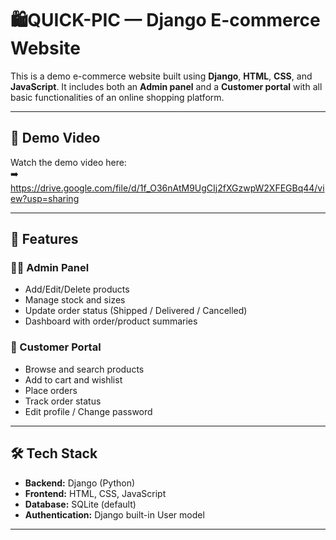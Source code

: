 # 🛍️QUICK-PIC — Django E-commerce Website

This is a demo e-commerce website built using **Django**, **HTML**, **CSS**, and **JavaScript**. It includes both an **Admin panel** and a **Customer portal** with all basic functionalities of an online shopping platform.

---

## 🎥 Demo Video

Watch the demo video here:  
➡️ https://drive.google.com/file/d/1f_O36nAtM9UgCIj2fXGzwpW2XFEGBq44/view?usp=sharing

---

## 🔑 Features

### 🧑‍💼 Admin Panel
- Add/Edit/Delete products
- Manage stock and sizes
- Update order status (Shipped / Delivered / Cancelled)
- Dashboard with order/product summaries

### 🛒 Customer Portal
- Browse and search products
- Add to cart and wishlist
- Place orders
- Track order status
- Edit profile / Change password

---

## 🛠 Tech Stack

- **Backend:** Django (Python)
- **Frontend:** HTML, CSS, JavaScript
- **Database:** SQLite (default)
- **Authentication:** Django built-in User model

---

